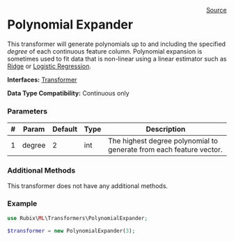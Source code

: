 <p><span style="float:right;"><a href="https://github.com/RubixML/RubixML/blob/master/src/Transformers/PolynomialExpander.php">Source</a></span></p>

# Polynomial Expander
This transformer will generate polynomials up to and including the specified *degree* of each continuous feature column. Polynomial expansion is sometimes used to fit data that is non-linear using a linear estimator such as [Ridge](#ridge) or [Logistic Regression](#logistic-regression).

**Interfaces:** [Transformer](#transformers)

**Data Type Compatibility:** Continuous only

### Parameters
| # | Param | Default | Type | Description |
|---|---|---|---|---|
| 1 | degree | 2 | int | The highest degree polynomial to generate from each feature vector. |

### Additional Methods
This transformer does not have any additional methods.

### Example
```php
use Rubix\ML\Transformers\PolynomialExpander;

$transformer = new PolynomialExpander(3);
```